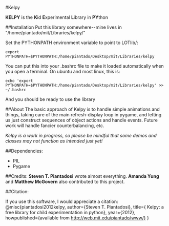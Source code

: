 #Kelpy


**KELPY** is the **K**id **E**xperimental **L**ibrary in **PY**thon

##Installation
Put this library somewhere--mine lives in "/home/piantado/mit/Libraries/kelpy/"


Set the PYTHONPATH environment variable to point to LOTlib/:

	export PYTHONPATH=$PYTHONPATH:/home/piantado/Desktop/mit/Libraries/kelpy

You can put this into your .bashrc file to make it loaded automatically when you open a terminal. On ubuntu and most linux, this is:

	echo 'export PYTHONPATH=$PYTHONPATH:/home/piantado/Desktop/mit/Libraries/kelpy' >> ~/.bashrc


And you should be ready to use the library

##About
The basic approach of Kelpy is to handle simple animations and things, taking care of the main refresh-display loop in pygame, and letting us just construct sequences of object actions and handle events. Future work will handle fancier counterbalancing, etc. 

*Kelpy is a work in progress, so please be mindful that some demos and classes may not function as intended just yet!*


##Dependencies:
	
+	PIL
+	Pygame

##Credits:
**Steven T. Piantadosi** wrote almost everything.
**Amanda Yung** and **Matthew McGovern** also contributed to this project.


##Citation:

If you use this software, I would appreciate a citation:
@misc{piantadosi2012kelpy,
   author={Steven T. Piantadosi},
   title={ Kelpy: a free library for child experimentation in python},
   year={2012},
   howpublished={available from http://web.mit.edu/piantado/www/}
}
